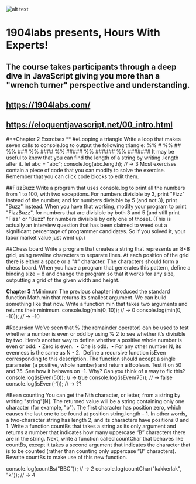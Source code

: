 ![alt text](https://www.google.com/search?q=1904labs&source=lnms&tbm=isch&sa=X&ved=0ahUKEwjE-IP7hP7ZAhUD2IMKHUJhD5EQ_AUIDygA&biw=1390&bih=677#imgrc=fDGtdn-ZHNGzDM:)

# 1904labs presents, Hours With Experts!
## The course takes participants through a deep dive in JavaScript giving you more than a "wrench turner" perspective and understanding.

## https://1904labs.com/
## https://eloquentjavascript.net/00_intro.html

#**Chapter 2 Exercises **
##Looping a triangle
Write a loop that makes seven calls to console.log to output the following triangle:
%% #
%% ##
%% ###
%% ####
%% #####
%% ######
%% #######
It may be useful to know that you can find the length of a string by writing .length after it.
let abc = "abc";
console.log(abc.length);
// → 3
Most exercises contain a piece of code that you can modify to solve the exercise. Remember that you can click code blocks to edit them.


##FizzBuzz
Write a program that uses console.log to print all the numbers from 1 to 100, with two exceptions. For numbers divisible by 3, print "Fizz" instead of the number, and for numbers divisible by 5 (and not 3), print "Buzz" instead.
When you have that working, modify your program to print "FizzBuzz", for numbers that are divisible by both 3 and 5 (and still print "Fizz" or "Buzz" for numbers divisible by only one of those).
(This is actually an interview question that has been claimed to weed out a significant percentage of programmer candidates. So if you solved it, your labor market value just went up.)


##Chess board
Write a program that creates a string that represents an 8×8 grid, using newline characters to separate lines. At each position of the grid there is either a space or a "#" character. The characters should form a chess board.
When you have a program that generates this pattern, define a binding size = 8 and change the program so that it works for any size, outputting a grid of the given width and height.

**Chapter 3**
#Minimum
The previous chapter introduced the standard function Math.min that returns its smallest argument. We can build something like that now. Write a function min that takes two arguments and returns their minimum.
console.log(min(0, 10));
// → 0
console.log(min(0, -10));
// → -10

#Recursion
We’ve seen that % (the remainder operator) can be used to test whether a number is even or odd by using % 2 to see whether it’s divisible by two. Here’s another way to define whether a positive whole number is even or odd:
	•	Zero is even. 
	•	One is odd. 
	•	For any other number N, its evenness is the same as N - 2. 
Define a recursive function isEven corresponding to this description. The function should accept a single parameter (a positive, whole number) and return a Boolean.
Test it on 50 and 75. See how it behaves on -1. Why? Can you think of a way to fix this?
console.log(isEven(50));
// → true
console.log(isEven(75));
// → false
console.log(isEven(-1));
// → ??

#Bean counting
You can get the Nth character, or letter, from a string by writing "string"[N]. The returned value will be a string containing only one character (for example, "b"). The first character has position zero, which causes the last one to be found at position string.length - 1. In other words, a two-character string has length 2, and its characters have positions 0 and 1.
Write a function countBs that takes a string as its only argument and returns a number that indicates how many uppercase “B” characters there are in the string.
Next, write a function called countChar that behaves like countBs, except it takes a second argument that indicates the character that is to be counted (rather than counting only uppercase “B” characters). Rewrite countBs to make use of this new function.

console.log(countBs("BBC"));
// → 2
console.log(countChar("kakkerlak", "k"));
// → 4



